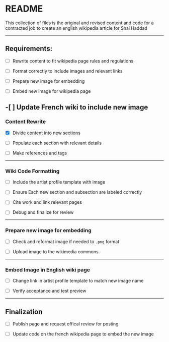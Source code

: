 # README

<!-- Describes what these files are and their purpose. -->

This collection of files is the original and revised content and code for a contracted job to create an english wikipedia article for Shai Haddad

---

<!-- Describes the plan of attack and how I plan to reach the goals associated with it for client Mr. Haddad. -->

## Requirements:

-[ ] Rewrite content to fit wikipedia page rules and regulations

-[ ] Format correctly to include images and relevant links

-[ ] Prepare new image for embedding

-[ ] Embed new image for wikipedia page

## -[ ] Update French wiki to include new image

### Content Rewrite

-[X] Divide content into new sections

-[ ] Populate each section with relevant details

-[ ] Make references and tags

---

### Wiki Code Formatting

-[ ] Include the artist profile template with image

-[ ] Ensure Each new section and subsection are labeled correctly

-[ ] Cite work and link relevant pages

-[ ] Debug and finalize for review

---

### Prepare new image for embedding

-[ ] Check and reformat image if needed to `.png` format

-[ ] Upload image to the wikimedia commons

---

### Embed Image in English wiki page

-[ ] Change link in artist profile template to match new image name

-[ ] Verify acceptance and test preview

---

<!-- the following section will only be completed after verifcation and client approval -->

## Finalization

-[ ] Publish page and request offical review for posting

-[ ] Update code on the french wikipedia page to embed the new image
